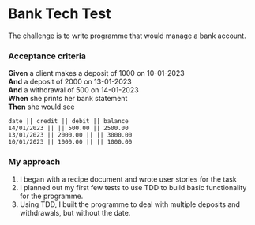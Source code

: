 # Bank Tech Test

The challenge is to write programme that would manage a bank account. 

### Acceptance criteria

**Given** a client makes a deposit of 1000 on 10-01-2023  
**And** a deposit of 2000 on 13-01-2023  
**And** a withdrawal of 500 on 14-01-2023  
**When** she prints her bank statement  
**Then** she would see

```
date || credit || debit || balance
14/01/2023 || || 500.00 || 2500.00
13/01/2023 || 2000.00 || || 3000.00
10/01/2023 || 1000.00 || || 1000.00
```
### My approach

1. I began with a recipe document and wrote user stories for the task
2. I planned out my first few tests to use TDD to build basic functionality for the programme. 
3. Using TDD, I built the programme to deal with multiple deposits and withdrawals, but without the date. 
